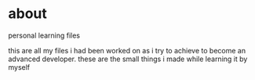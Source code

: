 # about
personal learning files 

this are all my files i had been worked on as i try to achieve to become an advanced developer. these are the small things i made while learning it by myself
